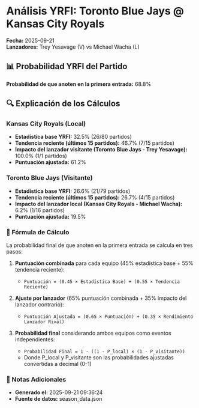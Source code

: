 # Análisis YRFI: Toronto Blue Jays @ Kansas City Royals

**Fecha:** 2025-09-21  
**Lanzadores:** Trey Yesavage (V) vs Michael Wacha (L)

## 📊 Probabilidad YRFI del Partido

**Probabilidad de que anoten en la primera entrada:** 68.8%

## 🔍 Explicación de los Cálculos

### Kansas City Royals (Local)
- **Estadística base YRFI:** 32.5% (26/80 partidos)
- **Tendencia reciente (últimos 15 partidos):** 46.7% (7/15 partidos)
- **Impacto del lanzador visitante (Toronto Blue Jays - Trey Yesavage):** 100.0% (1/1 partidos)
- **Puntuación ajustada:** 61.2%

### Toronto Blue Jays (Visitante)
- **Estadística base YRFI:** 26.6% (21/79 partidos)
- **Tendencia reciente (últimos 15 partidos):** 26.7% (4/15 partidos)
- **Impacto del lanzador local (Kansas City Royals - Michael Wacha):** 6.2% (1/16 partidos)
- **Puntuación ajustada:** 19.5%

### 📝 Fórmula de Cálculo

La probabilidad final de que anoten en la primera entrada se calcula en tres pasos:

1. **Puntuación combinada** para cada equipo (45% estadística base + 55% tendencia reciente):
   - `Puntuación = (0.45 × Estadística Base) + (0.55 × Tendencia Reciente)`

2. **Ajuste por lanzador** (65% puntuación combinada + 35% impacto del lanzador contrario):
   - `Puntuación Ajustada = (0.65 × Puntuación) + (0.35 × Rendimiento Lanzador Rival)`

3. **Probabilidad final** considerando ambos equipos como eventos independientes:
   - `Probabilidad Final = 1 - ((1 - P_local) × (1 - P_visitante))`
   - Donde P_local y P_visitante son las probabilidades ajustadas convertidas a decimal (0-1)

### 📌 Notas Adicionales

- **Generado el:** 2025-09-21 09:36:24
- **Fuente de datos:** season_data.json
